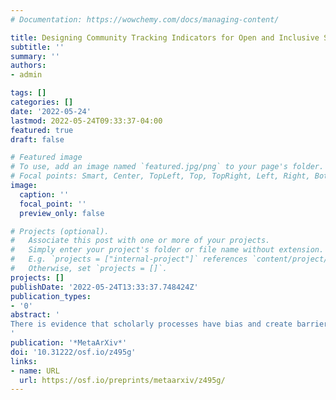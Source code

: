 ```yaml
---
# Documentation: https://wowchemy.com/docs/managing-content/

title: Designing Community Tracking Indicators for Open and Inclusive Scholarship
subtitle: ''
summary: ''
authors:
- admin

tags: []
categories: []
date: '2022-05-24'
lastmod: 2022-05-24T09:33:37-04:00
featured: true
draft: false

# Featured image
# To use, add an image named `featured.jpg/png` to your page's folder.
# Focal points: Smart, Center, TopLeft, Top, TopRight, Left, Right, BottomLeft, Bottom, BottomRight.
image:
  caption: ''
  focal_point: ''
  preview_only: false

# Projects (optional).
#   Associate this post with one or more of your projects.
#   Simply enter your project's folder or file name without extension.
#   E.g. `projects = ["internal-project"]` references `content/project/deep-learning/index.md`.
#   Otherwise, set `projects = []`.
projects: []
publishDate: '2022-05-24T13:33:37.748424Z'
publication_types:
- '0'
abstract: '
There is evidence that scholarly processes have bias and create barriers to inclusion; more openness in scholarly communication is needed. Progress towards a better scholarly ecosystem requires comparable, reliable measures of the desired attributes of a better system. This paper describes an initiative in progress to produce standardized indicators that describe the volume and types of open science output systematically over time, using existing open data sources. We describe a replicable to clean, integrate, code, and analyze these sources to enable continuous publication of indicators. And we report on early results from this initiative, demonstrating how these indicators can go beyond ‘overall impact’ measures to advance the understanding of who is, and who is not, participating in open scholarship. 
'
publication: '*MetaArXiv*'
doi: '10.31222/osf.io/z495g'
links:
- name: URL
  url: https://osf.io/preprints/metaarxiv/z495g/
---
```

